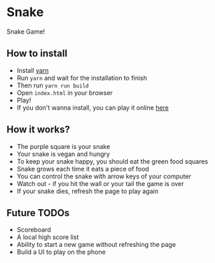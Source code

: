 # Snake
Snake Game!

## How to install
- Install [yarn](https://yarnpkg.com/en/)
- Run `yarn` and wait for the installation to finish
- Then run `yarn run build`
- Open `index.html` in your browser
- Play!
- If you don't wanna install, you can play it online [here](https://semsogutlu.github.io/snake/src/index.html)

## How it works?
- The purple square is your snake
- Your snake is vegan and hungry
- To keep your snake happy, you should eat the green food squares
- Snake grows each time it eats a piece of food
- You can control the snake with arrow keys of your computer
- Watch out - if you hit the wall or your tail the game is over
- If your snake dies, refresh the page to play again

## Future TODOs
- Scoreboard
- A local high score list
- Ability to start a new game without refreshing the page
- Build a UI to play on the phone


